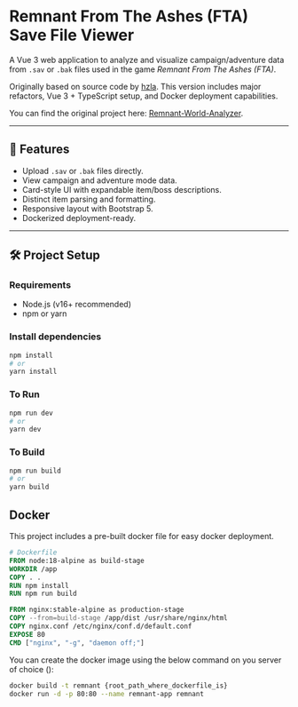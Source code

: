 # Remnant From The Ashes (FTA) Save File Viewer

A Vue 3 web application to analyze and visualize campaign/adventure data from `.sav` or `.bak` files used in the game _Remnant From The Ashes (FTA)_.

Originally based on source code by [hzla](https://github.com/hzla). This version includes major refactors, Vue 3 + TypeScript setup, and Docker deployment capabilities.

You can find the original project here: [Remnant-World-Analyzer](https://github.com/hzla/Remnant-World-Analyzer).

---

## 🚀 Features

- Upload `.sav` or `.bak` files directly.
- View campaign and adventure mode data.
- Card-style UI with expandable item/boss descriptions.
- Distinct item parsing and formatting.
- Responsive layout with Bootstrap 5.
- Dockerized deployment-ready.

---

## 🛠️ Project Setup

### Requirements

- Node.js (v16+ recommended)
- npm or yarn

### Install dependencies

```bash
npm install
# or
yarn install
```

### To Run

```bash
npm run dev
# or
yarn dev
```

### To Build

```bash
npm run build
# or
yarn build
```

## Docker

This project includes a pre-built docker file for easy docker deployment.

```dockerfile
# Dockerfile
FROM node:18-alpine as build-stage
WORKDIR /app
COPY . .
RUN npm install
RUN npm run build

FROM nginx:stable-alpine as production-stage
COPY --from=build-stage /app/dist /usr/share/nginx/html
COPY nginx.conf /etc/nginx/conf.d/default.conf
EXPOSE 80
CMD ["nginx", "-g", "daemon off;"]
```

You can create the docker image using the below command on you server of choice ():

```bash
docker build -t remnant {root_path_where_dockerfile_is}
docker run -d -p 80:80 --name remnant-app remnant
```
